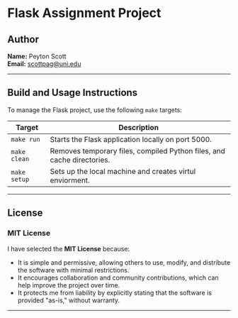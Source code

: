 # Flask Assignment Project

## Author
**Name:** Peyton Scott  
**Email:** scottpag@uni.edu  

---

## Build and Usage Instructions

To manage the Flask project, use the following `make` targets:

| Target         | Description                                                                 |
|----------------|-----------------------------------------------------------------------------|
| `make run`      | Starts the Flask application locally on port 5000.                         |
| `make clean`    | Removes temporary files, compiled Python files, and cache directories.     |
| `make setup`    | Sets up the local machine and creates virtul enviorment.                   |

---

## License
### MIT License
I have selected the **MIT License** because:

- It is simple and permissive, allowing others to use, modify, and distribute the software with minimal restrictions.
- It encourages collaboration and community contributions, which can help improve the project over time.
- It protects me from liability by explicitly stating that the software is provided "as-is," without warranty.


---


